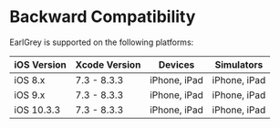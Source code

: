 # Backward Compatibility

EarlGrey is supported on the following platforms:


iOS Version  | Xcode Version | Devices           | Simulators  
------------ | ------------- | ------------      | ------------
iOS 8.x      | 7.3 - 8.3.3   | iPhone, iPad      | iPhone, iPad
iOS 9.x      | 7.3 - 8.3.3   | iPhone, iPad      | iPhone, iPad
iOS 10.3.3   | 7.3 - 8.3.3   | iPhone, iPad      | iPhone, iPad
